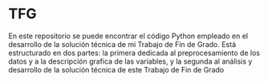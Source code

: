 # TFG
En este repositorio se puede encontrar el código Python empleado en el desarrollo de la solución técnica de mi Trabajo de Fin de Grado.
Está estructurado en dos partes: la primera dedicada al preprocesamiento de los datos y a la descripción grafica de las variables, y la segunda al análisis y desarrollo de la solución técnica de este Trabajo de Fin de Grado

